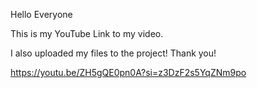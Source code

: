 Hello Everyone

This is my YouTube Link to my video.

I also uploaded my files to the project! Thank you!

https://youtu.be/ZH5gQE0pn0A?si=z3DzF2s5YqZNm9po